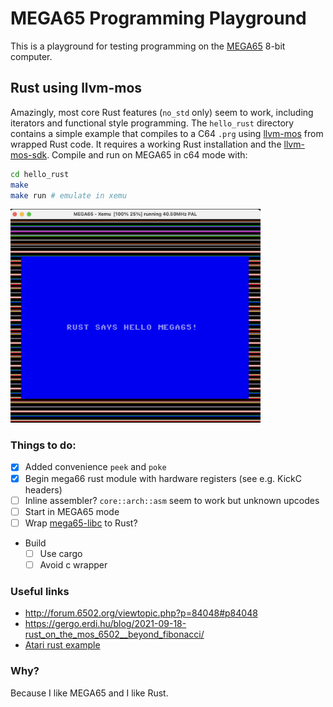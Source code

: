 # MEGA65 Programming Playground

This is a playground for testing programming on the [MEGA65](https://mega65.org) 8-bit computer.

## Rust using llvm-mos

Amazingly, most core Rust features (`no_std` only) seem to work, including iterators and functional style
programming.
The `hello_rust` directory contains a simple example that compiles to a C64 `.prg` using
[llvm-mos](https://llvm-mos.org) from wrapped Rust code. It requires a working
Rust installation and the [llvm-mos-sdk](https://github.com/llvm-mos/llvm-mos-sdk#getting-started).
Compile and run on MEGA65 in c64 mode with:

~~~ bash
cd hello_rust
make
make run # emulate in xemu
~~~

<img src="images/hello_rust.png" width="400">


### Things to do:

- [x] Added convenience `peek` and `poke`
- [x] Begin mega66 rust module with hardware registers (see e.g. KickC headers)
- [ ] Inline assembler? `core::arch::asm` seem to work but unknown upcodes
- [ ] Start in MEGA65 mode
- [ ] Wrap [mega65-libc](https://github.com/MEGA65/mega65-libc) to Rust?
- Build
  - [ ] Use cargo
  - [ ] Avoid c wrapper

### Useful links

- http://forum.6502.org/viewtopic.php?p=84048#p84048
- https://gergo.erdi.hu/blog/2021-09-18-rust_on_the_mos_6502__beyond_fibonacci/
- [Atari rust example](https://github.com/mrk-its/llvm-mos-ferris-demo)

### Why?

Because I like MEGA65 and I like Rust.
